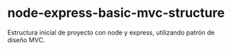 # node-express-basic-mvc-structure
Estructura inicial de proyecto con node y express, utilizando patrón de diseño MVC. 
